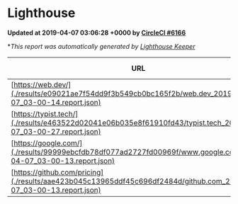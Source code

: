 
# Lighthouse

**Updated at 2019-04-07 03:06:28 +0000 by [CircleCI #6166](https://circleci.com/gh/ItinerisLtd/lighthouse-keeper-example/6166)**

**This report was automatically generated by [Lighthouse Keeper](https://github.com/itinerisltd/lighthouse-keeper)*

| URL | Performance | Accessibility | Best Practices | SEO | PWA | Updated At |
| --- | --- | --- | --- | --- | --- | --- |
| [https://web.dev/](./results/e09021ae7f54dd9f3b549cb0bc165f2b/web.dev_2019-04-07_03-00-14.report.json) | 0.91 | 0.93 | 1 | 0.96 | 1 | 2019-04-07T03:00:14.289Z |
| [https://typist.tech/](./results/e463522d02041e06b035e8f61910fd43/typist.tech_2019-04-07_03-00-27.report.json) | 1 |  |  |  |  | 2019-04-07T03:00:27.860Z |
| [https://google.com/](./results/99999ebcfdb78df077ad2727fd00969f/www.google.com_2019-04-07_03-00-13.report.json) | 0.94 | 0.71 | 0.93 | 0.82 | 0.58 | 2019-04-07T03:00:13.678Z |
| [https://github.com/pricing](./results/aae423b045c13965ddf45c696df2484d/github.com_2019-04-07_03-00-13.report.json) | 0.86 | 0.89 | 0.93 | 0.9 | 0.58 | 2019-04-07T03:00:13.162Z |
